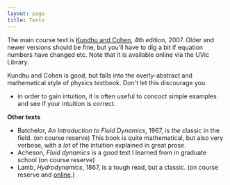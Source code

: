 ```yaml
---
layout: page
title: Texts
---
```


The main course text is [Kundhu and Cohen](http://app.knovel.com/web/toc.v/cid:kpFME00004/viewerType:toc/root_slug:fluid-mechanics-4th), 4th edition, 2007.  Older
and newer versions should be fine, but you'll have to dig a bit if equation
numbers have changed etc. Note that it is available online via the UVic Library.

Kundhu and Cohen is good, but falls into the overly-abstract and
mathematical style of physics textbook. Don't let this discourage you
- in order to gain intuition, it is often useful to concoct simple
examples and see if your intuition is correct.

**Other texts**

  - Batchelor, *An Introduction to Fluid Dynamics*, 1967, is *the* classic
    in the field.  (on course reserve)  This book is quite
    mathematical, but also very verbose, with a *lot* of the intuition
    explained in great prose.  
  - Acheson, *Fluid dynamics* is a good text I learned from in graduate
    school (on course reserve)
  - Lamb, *Hydrodynamics*, 1867, is a tough read, but a classic.  (on course
    reserve and [online](http://www.archive.org/details/hydrodynamics00lambuoft/).)

